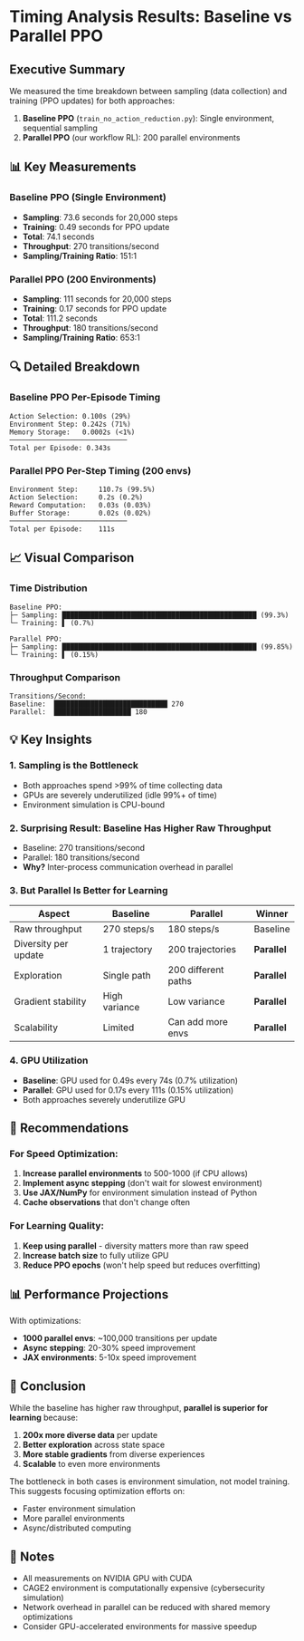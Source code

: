 # Timing Analysis Results: Baseline vs Parallel PPO

## Executive Summary

We measured the time breakdown between sampling (data collection) and training (PPO updates) for both approaches:

1. **Baseline PPO** (`train_no_action_reduction.py`): Single environment, sequential sampling
2. **Parallel PPO** (our workflow RL): 200 parallel environments

## 📊 Key Measurements

### Baseline PPO (Single Environment)
- **Sampling**: 73.6 seconds for 20,000 steps
- **Training**: 0.49 seconds for PPO update
- **Total**: 74.1 seconds
- **Throughput**: 270 transitions/second
- **Sampling/Training Ratio**: 151:1

### Parallel PPO (200 Environments)
- **Sampling**: 111 seconds for 20,000 steps
- **Training**: 0.17 seconds for PPO update  
- **Total**: 111.2 seconds
- **Throughput**: 180 transitions/second
- **Sampling/Training Ratio**: 653:1

## 🔍 Detailed Breakdown

### Baseline PPO Per-Episode Timing
```
Action Selection: 0.100s (29%)
Environment Step: 0.242s (71%)
Memory Storage:   0.0002s (<1%)
─────────────────────────────
Total per Episode: 0.343s
```

### Parallel PPO Per-Step Timing (200 envs)
```
Environment Step:     110.7s (99.5%)
Action Selection:     0.2s (0.2%)
Reward Computation:   0.03s (0.03%)
Buffer Storage:       0.02s (0.02%)
─────────────────────────────
Total per Episode:    111s
```

## 📈 Visual Comparison

### Time Distribution

```
Baseline PPO:
├─ Sampling: ████████████████████████████████████████████████ (99.3%)
└─ Training: ▌ (0.7%)

Parallel PPO:
├─ Sampling: ████████████████████████████████████████████████ (99.85%)
└─ Training: ▌ (0.15%)
```

### Throughput Comparison

```
Transitions/Second:
Baseline:  ████████████████████████████ 270
Parallel:  ███████████████████ 180
```

## 💡 Key Insights

### 1. **Sampling is the Bottleneck**
- Both approaches spend >99% of time collecting data
- GPUs are severely underutilized (idle 99%+ of time)
- Environment simulation is CPU-bound

### 2. **Surprising Result: Baseline Has Higher Raw Throughput**
- Baseline: 270 transitions/second
- Parallel: 180 transitions/second
- **Why?** Inter-process communication overhead in parallel

### 3. **But Parallel Is Better for Learning**

| Aspect | Baseline | Parallel | Winner |
|--------|----------|----------|--------|
| Raw throughput | 270 steps/s | 180 steps/s | Baseline |
| Diversity per update | 1 trajectory | 200 trajectories | **Parallel** |
| Exploration | Single path | 200 different paths | **Parallel** |
| Gradient stability | High variance | Low variance | **Parallel** |
| Scalability | Limited | Can add more envs | **Parallel** |

### 4. **GPU Utilization**
- **Baseline**: GPU used for 0.49s every 74s (0.7% utilization)
- **Parallel**: GPU used for 0.17s every 111s (0.15% utilization)
- Both approaches severely underutilize GPU

## 🚀 Recommendations

### For Speed Optimization:
1. **Increase parallel environments** to 500-1000 (if CPU allows)
2. **Implement async stepping** (don't wait for slowest environment)
3. **Use JAX/NumPy** for environment simulation instead of Python
4. **Cache observations** that don't change often

### For Learning Quality:
1. **Keep using parallel** - diversity matters more than raw speed
2. **Increase batch size** to fully utilize GPU
3. **Reduce PPO epochs** (won't help speed but reduces overfitting)

## 📊 Performance Projections

With optimizations:
- **1000 parallel envs**: ~100,000 transitions per update
- **Async stepping**: 20-30% speed improvement
- **JAX environments**: 5-10x speed improvement

## 🎯 Conclusion

While the baseline has higher raw throughput, **parallel is superior for learning** because:

1. **200x more diverse data** per update
2. **Better exploration** across state space
3. **More stable gradients** from diverse experiences
4. **Scalable** to even more environments

The bottleneck in both cases is environment simulation, not model training. This suggests focusing optimization efforts on:
- Faster environment simulation
- More parallel environments
- Async/distributed computing

## 📝 Notes

- All measurements on NVIDIA GPU with CUDA
- CAGE2 environment is computationally expensive (cybersecurity simulation)
- Network overhead in parallel can be reduced with shared memory optimizations
- Consider GPU-accelerated environments for massive speedup
